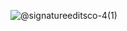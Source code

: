 ![@signatureeditsco-4(1)](https://github.com/user-attachments/assets/ca0dd4fa-18c3-4c55-b9d9-31bbf01b2b65)
